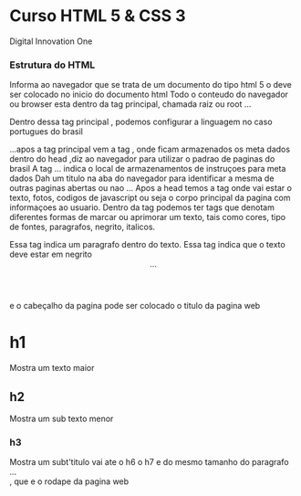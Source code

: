 # Curso HTML 5 & CSS 3
<p> Digital Innovation One</p>

<h3> Estrutura do HTML</h3>

<!--comentario em html-->
<!DOCTYPE html>   Informa ao navegador que se trata de um documento do tipo html 5 o <!DOCTYPE html> deve ser colocado no inicio do documento html

<html> Todo o conteudo do navegador ou browser esta dentro da tag principal, chamada raiz ou root  <html>...</html>

Dentro dessa tag principal <html>, podemos configurar a linguagem no caso portugues do brasil

<html lang="pt-br">

</html>

<head>...</head>apos a tag principal vem a tag <head>, onde ficam armazenados os meta dados
<meta charset ="utf-8"> dentro do head ,diz ao navegador para utilizar o padrao de paginas do brasil
A tag <meta>...</meta> indica o local de armazenamentos de instruçoes para meta dados
<title>...</title> Dah um titulo na aba do navegador para identificar a mesma de outras paginas abertas ou nao

<body>...</body> Apos a head temos a tag <body> onde vai estar o texto, fotos, codigos de javascript ou seja o corpo principal da pagina com informaçoes ao usuario.
Dentro da tag <body> podemos ter tags que denotam diferentes formas de marcar ou aprimorar um texto, tais como cores, tipo de fontes, paragrafos, negrito, italicos.
<p></p> Essa tag indica um paragrafo dentro do texto.
<b></b> Essa tag indica que o texto deve estar em negrito

<header>...</header> e o cabeçalho da pagina pode ser colocado o titulo da pagina web
<h1>h1</h1> Mostra um texto maior
<h2>h2</h2> Mostra um sub texto menor
<h3>h3</h3> Mostra um subt'titulo
vai ate o h6 o h7 e do mesmo tamanho do paragrafo 

 <footer>...</footer>, que e o rodape da pagina web
